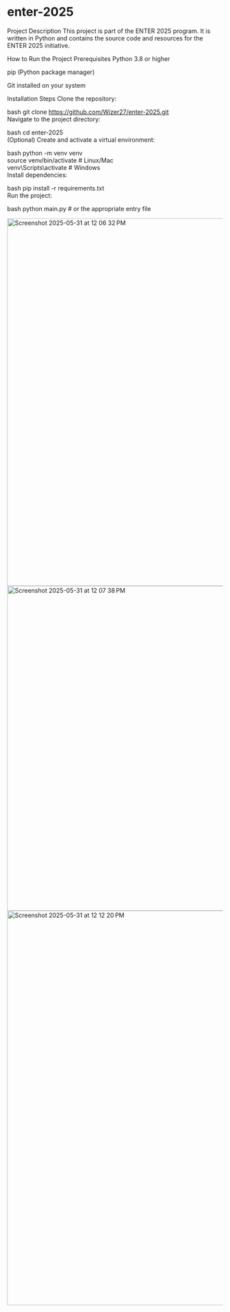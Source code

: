 # enter-2025
Project Description
This project is part of the ENTER 2025 program. It is written in Python and contains the source code and resources for the ENTER 2025 initiative.

How to Run the Project
Prerequisites
Python 3.8 or higher

pip (Python package manager)

Git installed on your system

Installation Steps
Clone the repository:

bash
git clone https://github.com/Wizer27/enter-2025.git  
Navigate to the project directory:

bash
cd enter-2025  
(Optional) Create and activate a virtual environment:

bash
python -m venv venv  
source venv/bin/activate  # Linux/Mac  
venv\Scripts\activate    # Windows  
Install dependencies:

bash
pip install -r requirements.txt  
Run the project:

bash
python main.py  # or the appropriate entry file  

<img width="858" alt="Screenshot 2025-05-31 at 12 06 32 PM" src="https://github.com/user-attachments/assets/d2d107e8-e350-4e7d-8e35-819b20131ae5" />
<img width="758" alt="Screenshot 2025-05-31 at 12 07 38 PM" src="https://github.com/user-attachments/assets/beb8c236-2803-461a-94ee-460d22f499c5" />
<img width="921" alt="Screenshot 2025-05-31 at 12 12 20 PM" src="https://github.com/user-attachments/assets/5febe77e-04bb-48a2-b710-841c89b0d7f3" />
